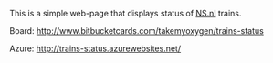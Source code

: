 This is  a simple web-page that displays status of [NS.nl](http://ns.nl) trains.

Board: http://www.bitbucketcards.com/takemyoxygen/trains-status

Azure: http://trains-status.azurewebsites.net/

